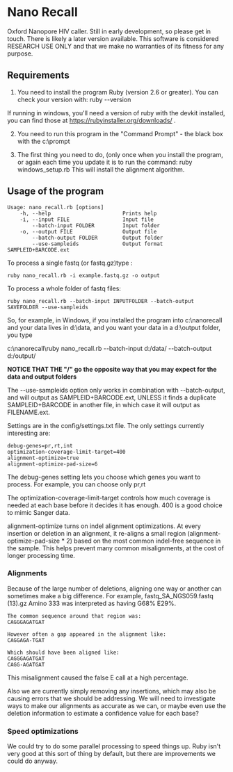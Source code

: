 # Nano Recall  

 Oxford Nanopore HIV caller.  Still in early development, so please get in touch.  There is likely a later version available.  This software is considered RESEARCH USE ONLY and that we make no warranties of its fitness for any purpose.

## Requirements

1)  You need to install the program Ruby (version 2.6 or greater).  You can check your version with:
    ruby --version

If running in windows, you'll need a version of ruby with the devkit installed,
you can find those at https://rubyinstaller.org/downloads/ .

2)  You need to run this program in the "Command Prompt" - the black box with the c:\prompt  

3) The first thing you need to do, (only once when you install the program, or again each time you update it
is to run the command:
    ruby windows_setup.rb
This will install the alignment algorithm.

## Usage of the program

    Usage: nano_recall.rb [options]
        -h, --help                       Prints help
        -i, --input FILE                 Input file
            --batch-input FOLDER         Input folder
        -o, --output FILE                Output file
            --batch-output FOLDER        Output folder
            --use-sampleids              Output format SAMPLEID+BARCODE.ext

To process a single fastq (or fastq.gz)type :

    ruby nano_recall.rb -i example.fastq.gz -o output

To process a whole folder of fastq files:

    ruby nano_recall.rb --batch-input INPUTFOLDER --batch-output SAVEFOLDER --use-sampleids


So, for example, in Windows, if you installed the program into c:\nanorecall and your data lives in d:\data, and you want your data in a d:\output folder, you type

c:\nanorecall\ruby nano_recall.rb --batch-input d:/data/ --batch-output d:/output/

**NOTICE THAT THE "/" go the opposite way that you may expect for the data and output folders**

The --use-sampleids option only works in combination with --batch-output, and
will output as SAMPLEID+BARCODE.ext, UNLESS it finds a duplicate SAMPLEID+BARCODE
in another file, in which case it will output as FILENAME.ext.


Settings are in the config/settings.txt file.  The only settings currently
interesting are:

    debug-genes=pr,rt,int
    optimization-coverage-limit-target=400
    alignment-optimize=true
    alignment-optimize-pad-size=6

The debug-genes setting lets you choose which genes you want to process.   For example, you can choose only pr,rt

The optimization-coverage-limit-target controls how much coverage is needed at
each base before it decides it has enough.   400 is a good choice to mimic Sanger data.

alignment-optimize turns on indel alignment optimizations.  At every insertion
or deletion in an alignment, it re-aligns a small region
(alignment-optimize-pad-size * 2) based on the most common indel-free sequence
in the sample.  This helps prevent many common misalignments, at the cost of
longer processing time.





### Alignments

Because of the large number of deletions, aligning one way or another can sometimes
make a big difference.  For example, fastq_SA_NGS059.fastq (13).gz  Amino 333
was interpreted as having G68% E29%.


    The common sequence around that region was:
    CAGGGAGATGAT

    However often a gap appeared in the alignment like:
    CAGGAGA-TGAT

    Which should have been aligned like:
    CAGGGAGATGAT
    CAGG-AGATGAT

This misalignment caused the false E call at a high percentage.

Also we are currently simply removing any insertions, which may also be causing
errors that we should be addressing.  We will need to investigate ways to make
our alignments as accurate as we can, or maybe even use the deletion information
to estimate a confidence value for each base?



### Speed optimizations

We could try to do some parallel processing to speed things up.  Ruby isn't
very good at this sort of thing by default, but there are improvements we
could do anyway.
